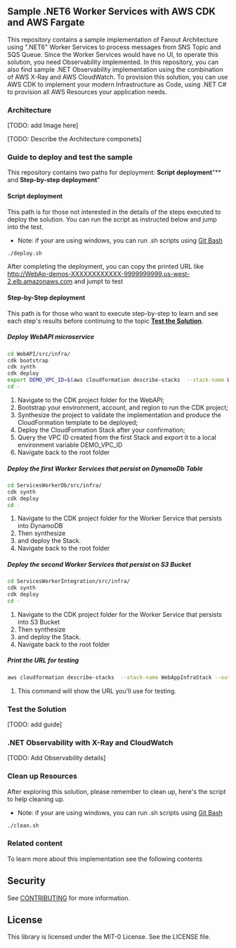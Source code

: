 ## Sample .NET6 Worker Services with AWS CDK and AWS Fargate

This repository contains a sample implementation of Fanout Architecture using ".NET6" Worker Services to process messages from SNS Topic and SQS Queue. Since the Worker Services would have no UI, to operate this solution, you need Observability implemented. In this repository, you can also find sample .NET Observability implementation using the combination of AWS X-Ray and AWS CloudWatch. To provision this solution, you can use AWS CDK to implement your modern Infrastructure as Code, using .NET C# to provision all AWS Resources your application needs.

### Architecture
[TODO: add Image here]

[TODO: Describe the Architecture componets]

### Guide to deploy and test the sample

This repository contains two paths for deployment: **Script deployment**"** and **Step-by-step deployment**"

#### **Script deployment**

This path is for those not interested in the details of the steps executed to deploy the solution. You can run the script as instructed below and jump into the test.

- Note: if your are using windows, you can run .sh scripts using [Git Bash](https://git-scm.com/downloads) 

```bash
./deploy.sh
```

After completing the deployment, you can copy the printed URL like http://WebAp-demos-XXXXXXXXXXXX-9999999999.us-west-2.elb.amazonaws.com and jumpt to test

#### **Step-by-Step deployment**

This path is for those who want to execute step-by-step to learn and see each step's results before continuing to the topic [**Test the Solution**](#test-the-solution). 

##### Deploy WebAPI microservice

```bash
cd WebAPI/src/infra/ 
cdk bootstrap 
cdk synth 
cdk deploy
export DEMO_VPC_ID=$(aws cloudformation describe-stacks  --stack-name WebAppInfraStack --output text --query 'Stacks[0].Outputs[?OutputKey==`DemoVpcId`].OutputValue  | [0]') 
cd -
```
1.	Navigate to the CDK project folder for the WebAPI; 
2.	Bootstrap your environment, account, and region to run the CDK project; 
3.	Synthesize the project to validate the implementation and produce the CloudFormation template to be deployed; 
4.	Deploy the CloudFormation Stack after your confirmation;
5.  Query the VPC ID created from the first Stack and export it to a local environment variable DEMO_VPC_ID 
6.   Navigate back to the root folder 

##### Deploy the first Worker Services that persist on DynamoDb Table

```bash
cd ServicesWorkerDb/src/infra/ 
cdk synth
cdk deploy
cd -
```
1.  Navigate to the CDK project folder for the Worker Service that persists into DynamoDB 
2.  Then synthesize 
3.  and deploy the Stack.
4.  Navigate back to the root folder 

##### Deploy the second Worker Services that persist on S3 Bucket
```bash
cd ServicesWorkerIntegration/src/infra/
cdk synth
cdk deploy
cd -
```
1.  Navigate to the CDK project folder for the Worker Service that persists into S3 Bucket 
2.  Then synthesize 
3.  and deploy the Stack.
4.  Navigate back to the root folder 

##### Print the URL for testing
```bash
aws cloudformation describe-stacks  --stack-name WebAppInfraStack --output text --query 'Stacks[0].Outputs[?contains(OutputKey,`demoserviceServiceURL`)].OutputValue  | [0]'
```
1. This command will show the URL you'll use for testing. 


### Test the Solution
[TODO: add guide]
### .NET Observability with X-Ray and CloudWatch

[TODO: Add Observability details]

### Clean up Resources
After exploring this solution, please remember to clean up, here's the script to help cleaning up.

- Note: if your are using windows, you can run .sh scripts using [Git Bash](https://git-scm.com/downloads) 
```bash
./clean.sh
```
### Related content

To learn more about this implementation see the following contents

## Security

See [CONTRIBUTING](CONTRIBUTING.md#security-issue-notifications) for more information.

## License

This library is licensed under the MIT-0 License. See the LICENSE file.

